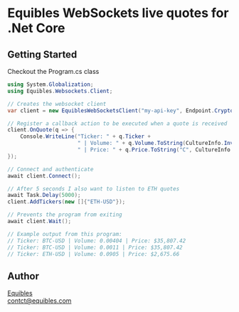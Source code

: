 # Equibles WebSockets live quotes for .Net Core

## Getting Started

Checkout the Program.cs class

```csharp
using System.Globalization;
using Equibles.Websockets.Client;

// Creates the websocket client
var client = new EquiblesWebSocketsClient("my-api-key", Endpoint.Cryptos, new List<string>(){"BTC-USD"});

// Register a callback action to be executed when a quote is received
client.OnQuote(q => {
    Console.WriteLine("Ticker: " + q.Ticker + 
                      " | Volume: " + q.Volume.ToString(CultureInfo.InvariantCulture) +  
                      " | Price: " + q.Price.ToString("C", CultureInfo.CreateSpecificCulture("en")));
});

// Connect and authenticate
await client.Connect();

// After 5 seconds I also want to listen to ETH quotes
await Task.Delay(5000);
client.AddTickers(new []{"ETH-USD"});

// Prevents the program from exiting
await client.Wait();

// Example output from this program:
// Ticker: BTC-USD | Volume: 0.00404 | Price: $35,807.42
// Ticker: BTC-USD | Volume: 0.0011 | Price: $35,807.42
// Ticker: ETH-USD | Volume: 0.0905 | Price: $2,675.66


```


## Author
[Equibles](https://www.equibles.com)\
contct@equibles.com